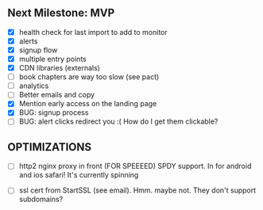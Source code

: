 
Next Milestone: MVP
-------------------
- [x] health check for last import to add to monitor
- [x] alerts
- [x] signup flow
- [x] multiple entry points
- [x] CDN libraries (externals)
- [ ] book chapters are way too slow (see pact)
- [ ] analytics
- [ ] Better emails and copy
- [x] Mention early access on the landing page
- [x] BUG: signup process
- [ ] BUG: alert clicks redirect you :( How do I get them clickable?

OPTIMIZATIONS
---------------------
- [ ] http2 nginx proxy in front (FOR SPEEEED) SPDY support. In for android and ios safari! It's currently spinning
- [ ] ssl cert from StartSSL (see email). Hmm. maybe not. They don't support subdomains?

